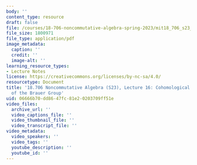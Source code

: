```yaml
---
body: ''
content_type: resource
draft: false
file: /courses/18-706-noncommutative-algebra-spring-2023/mit18_706_s23_lec16.pdf
file_size: 1800971
file_type: application/pdf
image_metadata:
  caption: ''
  credit: ''
  image-alt: ''
learning_resource_types:
- Lecture Notes
license: https://creativecommons.org/licenses/by-nc-sa/4.0/
resourcetype: Document
title: '18.706 Noncommutative Algebra (S23), Lecture 16: Cohomological Description
  of the Brauer Group'
uid: 06666b70-dd86-47fc-81e2-0203709ff51e
video_files:
  archive_url: ''
  video_captions_file: ''
  video_thumbnail_file: ''
  video_transcript_file: ''
video_metadata:
  video_speakers: ''
  video_tags: ''
  youtube_description: ''
  youtube_id: ''
---
```

